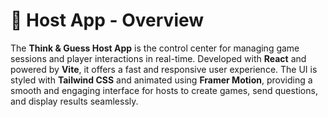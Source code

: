 # 📝 Host App - Overview

The **Think & Guess Host App** is the control center for managing game sessions and player interactions in real-time. Developed with **React** and powered by **Vite**, it offers a fast and responsive user experience. The UI is styled with **Tailwind CSS** and animated using **Framer Motion**, providing a smooth and engaging interface for hosts to create games, send questions, and display results seamlessly.

